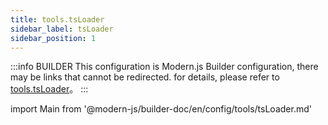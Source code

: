 ```yaml
---
title: tools.tsLoader
sidebar_label: tsLoader
sidebar_position: 1
---
```


:::info BUILDER
This configuration is Modern.js Builder configuration, there may be links that cannot be redirected. for details, please refer to [tools.tsLoader](https://modernjs.dev/builder/zh/api/config-tools.html#tools-tsloader)。
:::

import Main from '@modern-js/builder-doc/en/config/tools/tsLoader.md'

<Main />
